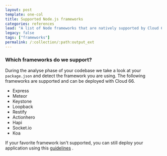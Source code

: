 ```yaml
---
layout: post
template: one-col
title: Supported Node.js frameworks
categories: references
lead: "A list of Node frameworks that are natively supported by Cloud 66"
legacy: false
tags: ["frameworks"]
permalink: /:collection/:path:output_ext
---
```



###  Which frameworks do we support? 

During the analyse phase of your codebase we take a look at your `package.json` and detect the framework you are using. The following frameworks are supported and can be deployed with Cloud 66.

*    Express
*    Meteor
*    Keystone
*    Loopback
*    Restify
*    Actionhero
*    Hapi
*    Socket.io
*    Koa

If your favorite framework isn't supported, you can still deploy your application using this 
[guidelines](/node/how-to-guides/deployment/application-settings-node.html)
.

